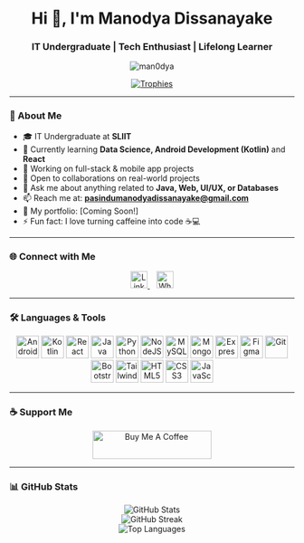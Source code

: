 <h1 align="center">Hi 👋, I'm Manodya Dissanayake</h1>
<h3 align="center">IT Undergraduate | Tech Enthusiast | Lifelong Learner</h3>

<p align="center">
  <img src="https://komarev.com/ghpvc/?username=man0dya&label=Profile%20views&color=0e75b6&style=flat" alt="man0dya" />
</p>

<p align="center">
  <a href="https://github.com/ryo-ma/github-profile-trophy">
    <img src="https://github-profile-trophy.vercel.app/?username=man0dya&theme=onedark" alt="Trophies" />
  </a>
</p>

---

### 🚀 About Me

- 🎓 IT Undergraduate at **SLIIT**
- 🌱 Currently learning **Data Science, Android Development (Kotlin)** and **React**
- 🔭 Working on full-stack & mobile app projects
- 🤝 Open to collaborations on real-world projects
- 💬 Ask me about anything related to **Java, Web, UI/UX, or Databases**
- 📫 Reach me at: **pasindumanodyadissanayake@gmail.com**
- 📝 My portfolio: [Coming Soon!]
- ⚡ Fun fact: I love turning caffeine into code ☕💻

---

### 🌐 Connect with Me

<p align="center"> <a href="https://linkedin.com/in/manodyadissanayake" target="blank"> <img src="https://cdn.jsdelivr.net/npm/simple-icons@v9/icons/linkedin.svg" alt="LinkedIn" width="30" height="30"/> </a> &nbsp;&nbsp; <a href="https://wa.me/94707505656" target="blank"> <img src="https://cdn.jsdelivr.net/npm/simple-icons@v9/icons/whatsapp.svg" alt="WhatsApp" width="30" height="30"/> </a> </p>

---

### 🛠️ Languages & Tools

<p align="center">
  <a href="https://developer.android.com" target="_blank"><img src="https://cdn.jsdelivr.net/gh/devicons/devicon/icons/android/android-original-wordmark.svg" width="40" height="40" alt="Android"/></a>
  <a href="https://kotlinlang.org/" target="_blank"><img src="https://www.vectorlogo.zone/logos/kotlinlang/kotlinlang-icon.svg" width="40" height="40" alt="Kotlin"/></a>
  <a href="https://reactjs.org/" target="_blank"><img src="https://cdn.jsdelivr.net/gh/devicons/devicon/icons/react/react-original-wordmark.svg" width="40" height="40" alt="React"/></a>
  <a href="https://www.java.com" target="_blank"><img src="https://cdn.jsdelivr.net/gh/devicons/devicon/icons/java/java-original.svg" width="40" height="40" alt="Java"/></a>
  <a href="https://www.python.org/" target="_blank"><img src="https://cdn.jsdelivr.net/gh/devicons/devicon/icons/python/python-original.svg" width="40" height="40" alt="Python"/></a>
  <a href="https://nodejs.org/" target="_blank"><img src="https://cdn.jsdelivr.net/gh/devicons/devicon/icons/nodejs/nodejs-original-wordmark.svg" width="40" height="40" alt="NodeJS"/></a>
  <a href="https://www.mysql.com/" target="_blank"><img src="https://cdn.jsdelivr.net/gh/devicons/devicon/icons/mysql/mysql-original-wordmark.svg" width="40" height="40" alt="MySQL"/></a>
  <a href="https://www.mongodb.com/" target="_blank"><img src="https://cdn.jsdelivr.net/gh/devicons/devicon/icons/mongodb/mongodb-original-wordmark.svg" width="40" height="40" alt="MongoDB"/></a>
  <a href="https://expressjs.com/" target="_blank"><img src="https://cdn.jsdelivr.net/gh/devicons/devicon/icons/express/express-original-wordmark.svg" width="40" height="40" alt="ExpressJS"/></a>
  <a href="https://www.figma.com/" target="_blank"><img src="https://www.vectorlogo.zone/logos/figma/figma-icon.svg" width="40" height="40" alt="Figma"/></a>
  <a href="https://git-scm.com/" target="_blank"><img src="https://www.vectorlogo.zone/logos/git-scm/git-scm-icon.svg" width="40" height="40" alt="Git"/></a>
  <a href="https://getbootstrap.com/" target="_blank"><img src="https://cdn.jsdelivr.net/gh/devicons/devicon/icons/bootstrap/bootstrap-plain-wordmark.svg" width="40" height="40" alt="Bootstrap"/></a>
  <a href="https://tailwindcss.com/" target="_blank"><img src="https://www.vectorlogo.zone/logos/tailwindcss/tailwindcss-icon.svg" width="40" height="40" alt="TailwindCSS"/></a>
  <a href="https://developer.mozilla.org/en-US/docs/Web/HTML" target="_blank"><img src="https://cdn.jsdelivr.net/gh/devicons/devicon/icons/html5/html5-original-wordmark.svg" width="40" height="40" alt="HTML5"/></a>
  <a href="https://developer.mozilla.org/en-US/docs/Web/CSS" target="_blank"><img src="https://cdn.jsdelivr.net/gh/devicons/devicon/icons/css3/css3-original-wordmark.svg" width="40" height="40" alt="CSS3"/></a>
  <a href="https://developer.mozilla.org/en-US/docs/Web/JavaScript" target="_blank"><img src="https://cdn.jsdelivr.net/gh/devicons/devicon/icons/javascript/javascript-original.svg" width="40" height="40" alt="JavaScript"/></a>
</p>

---

### ☕ Support Me

<p align="center">
  <a href="https://www.buymeacoffee.com/manodyadissanayake">
    <img src="https://cdn.buymeacoffee.com/buttons/v2/default-yellow.png" height="50" width="210" alt="Buy Me A Coffee"/>
  </a>
</p>

---

### 📊 GitHub Stats

<p align="center">
  <img src="https://github-readme-stats.vercel.app/api?username=man0dya&show_icons=true&theme=radical" alt="GitHub Stats" />
  <br/>
  <img src="https://github-readme-streak-stats.herokuapp.com/?user=man0dya&theme=radical" alt="GitHub Streak" />
  <br/>
  <img src="https://github-readme-stats.vercel.app/api/top-langs?username=man0dya&layout=compact&theme=radical" alt="Top Languages" />
</p>
